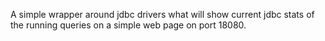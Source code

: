 A simple wrapper around jdbc drivers what will show current jdbc stats of the running queries on a simple web page on port 18080.